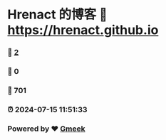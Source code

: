 # Hrenact 的博客 :link: https://hrenact.github.io 
### :page_facing_up: [2](https://hrenact.github.io/tag.html) 
### :speech_balloon: 0 
### :hibiscus: 701 
### :alarm_clock: 2024-07-15 11:51:33 
### Powered by :heart: [Gmeek](https://github.com/Meekdai/Gmeek)
